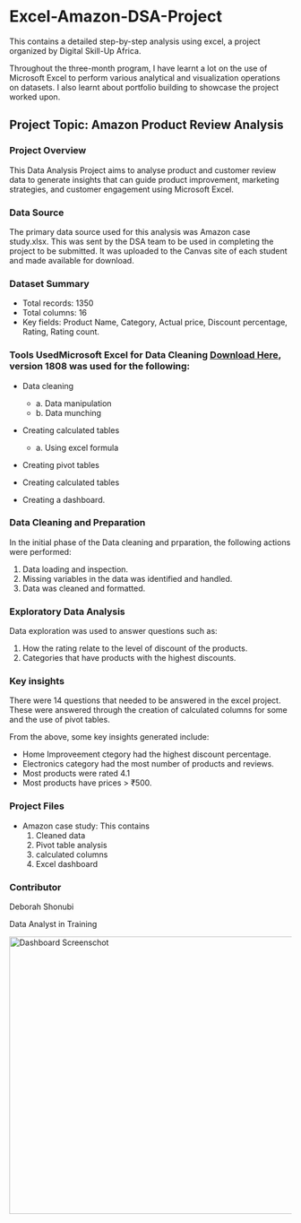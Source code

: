 # Excel-Amazon-DSA-Project
This contains a detailed step-by-step analysis using excel, a project organized by Digital Skill-Up Africa.  

Throughout the three-month program, I have learnt a lot on the use of Microsoft Excel to perform various analytical and visualization operations on datasets. 
I also learnt about portfolio building to showcase the project worked upon.

## Project Topic: Amazon Product Review Analysis

### Project Overview
This Data Analysis Project aims to analyse product and customer review data to generate insights that 
can guide product improvement, marketing strategies, and customer engagement using Microsoft Excel.

### Data Source
The primary data source used for this analysis was Amazon case study.xlsx. This was sent by the DSA team to be used in completing 
the project to be submitted. It was uploaded to the Canvas site of each student and made available for download.

### Dataset Summary
- Total records: 1350
- Total columns: 16
- Key fields: Product Name, Category, Actual price, Discount percentage, Rating, Rating count.


### Tools UsedMicrosoft Excel for Data Cleaning [Download Here](https://www.microsoft.com), version 1808 was used for the following:

- Data cleaning
    - a. Data manipulation
    - b. Data munching

- Creating calculated tables
    - a. Using excel formula
- Creating pivot tables
- Creating calculated tables
- Creating a dashboard.

### Data Cleaning and Preparation
In the initial phase of the Data cleaning and prparation, the following actions were performed:
  1. Data loading and inspection.
  2. Missing variables in the data was identified and handled.
  3. Data was cleaned and formatted.

### Exploratory Data Analysis
Data exploration was used to answer questions such as:
  1. How the rating relate to the level of discount of the products.
  2. Categories that have products with the highest discounts.

### Key insights
There were 14 questions that needed to be answered in the excel project. These were answered through the creation 
of calculated columns for some and the use of pivot tables.

From the above, some key insights generated include:
  - Home Improveement ctegory had the highest discount percentage.
  - Electronics category had the most number of products and reviews.
  - Most products were rated 4.1
  - Most products have prices > ₹500.

### Project Files

- Amazon case study: This contains
    1. Cleaned data
    2. Pivot table analysis
    3. calculated columns
    4. Excel dashboard
 
### Contributor
Deborah Shonubi

Data Analyst in Training


<img width="818" height="495" alt="Dashboard Screenschot" src="https://github.com/user-attachments/assets/f90bf994-4aa3-4d5d-a6de-e77aa64da3ed" />



